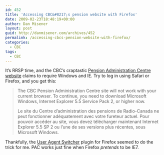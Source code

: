 ```yaml
---
id: 452
title: 'Accessing CBC&#8217;s pension website with Firefox'
date: 2009-02-23T18:48:19+00:00
author: Dan Misener
layout: post
guid: http://danmisener.com/archives/452
permalink: /accessing-cbcs-pension-website-with-firefox/
categories:
  - CBC
tags:
  - CBC
---
```

It&#8217;s RRSP time, and the CBC&#8217;s craptastic [Pension Administration Centre website](https://www.pensionweb.ca/cbc-radiocanada/) claims to require Windows and IE. Try to log in using Safari or Firefox, and you get this:

> The CBC Pension Administration Centre site will not work with your current browser. To continue, you need to download Microsoft Windows, Internet Explorer 5.5 Service Pack 2, or higher now.
> 
> Le site du Centre d&#8217;administration des pensions de Radio-Canada ne peut fonctionner adéquatement avec votre fureteur actuel. Pour pouvoir accéder au site, vous devez télécharger maintenant Internet Explorer 5.5 SP 2 ou l&#8217;une de ses versions plus récentes, sous Microsoft Windows.

Thankfully, the [User Agent Switcher](https://addons.mozilla.org/en-US/firefox/addon/59) plugin for Firefox seemed to do the trick for me. PAC works just fine when Firefox _pretends_ to be IE7.